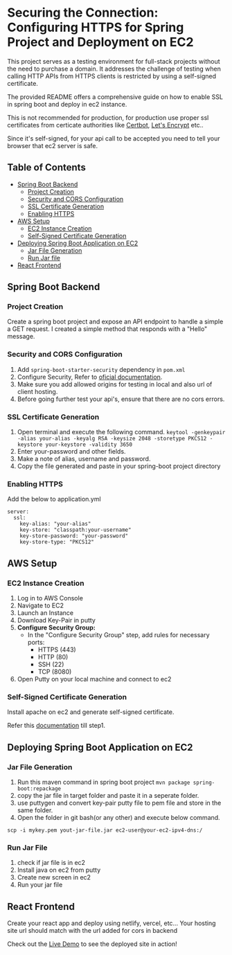 # Securing the Connection: Configuring HTTPS for Spring Project and Deployment on EC2

This project serves as a testing environment for full-stack projects without the need to purchase a domain. It addresses the challenge of testing when calling HTTP APIs from HTTPS clients is restricted by using a self-signed certificate.

The provided README offers a comprehensive guide on how to enable SSL in spring boot and deploy in ec2 instance.

This is not recommended for production, for production use proper ssl certificates from certicate authorities like [Certbot](https://certbot.eff.org/), [Let's Encrypt](https://letsencrypt.org/) etc..

Since it's self-signed, for your api call to be accepted you need to tell your browser that ec2 server is safe.

## Table of Contents

- [Spring Boot Backend](#spring-boot-backend)
  - [Project Creation](#project-creation)
  - [Security and CORS Configuration](#security-and-cors-configuration)
  - [SSL Certificate Generation](#ssl-certificate-generation)
  - [Enabling HTTPS](#enabling-https)
- [AWS Setup](#aws-setup)
  - [EC2 Instance Creation](#ec2-instance-creation)
  - [Self-Signed Certificate Generation](#self-signed-certificate-generation)
- [Deploying Spring Boot Application on EC2](#deploying-spring-boot-application-on-ec2)
  - [Jar File Generation](#jar-file-generation)
  - [Run Jar file](#run-jar)
- [React Frontend](#react-frontend)

## Spring Boot Backend

### Project Creation

Create a spring boot project and expose an API endpoint to handle a simple a GET request. I created a simple method that responds with a "Hello" message.

### Security and CORS Configuration

1. Add `spring-boot-starter-security` dependency in `pom.xml`
2. Configure Security, Refer to [oficial documentation](https://docs.spring.io/spring-security/reference/reactive/integrations/cors.html). 
3. Make sure you add allowed origins for testing in local and also url of client hosting.
4. Before going further test your api's, ensure that there are no cors errors.

### SSL Certificate Generation

1. Open terminal and execute the following command. 
`keytool -genkeypair -alias your-alias -keyalg RSA -keysize 2048 -storetype PKCS12 -keystore your-keystore -validity 3650`
2. Enter your-password and other fields.
3. Make a note of alias, username and password.
4. Copy the file generated and paste in your spring-boot project directory

### Enabling HTTPS

Add the below to application.yml
```
server:
  ssl:
    key-alias: "your-alias"
    key-store: "classpath:your-username"
    key-store-password: "your-password"
    key-store-type: "PKCS12"
```

## AWS Setup

### EC2 Instance Creation

1. Log in to AWS Console
2. Navigate to EC2
3. Launch an Instance
4. Download Key-Pair in putty
5. **Configure Security Group:**
   - In the "Configure Security Group" step, add rules for necessary ports:
      - HTTPS (443)
      - HTTP (80)
      - SSH (22)
      - TCP (8080)
6. Open Putty on your local machine and connect to ec2

### Self-Signed Certificate Generation

Install apache on ec2 and generate self-signed certificate.

Refer this [documentation](https://docs.aws.amazon.com/AWSEC2/latest/UserGuide/SSL-on-amazon-linux-ami.html) till step1.

## Deploying Spring Boot Application on EC2

### Jar File Generation
1. Run this maven command in spring boot project
`mvn package spring-boot:repackage`
2. copy the jar file in target folder and paste it in a seperate folder.
3. use puttygen and convert key-pair putty file to pem file and store in the same folder.
4. Open the folder in git bash(or any other) and execute below command.

`scp -i mykey.pem yout-jar-file.jar ec2-user@your-ec2-ipv4-dns:/`

### Run Jar File

1. check if jar file is in ec2
2. Install java on ec2 from putty
3. Create new screen in ec2
4. Run your jar file

## React Frontend

Create your react app and deploy using netlify, vercel, etc...
Your hosting site url should match with the url added for cors in backend

Check out the [Live Demo](https://spring-ssl.netlify.app/) to see the deployed site in action!